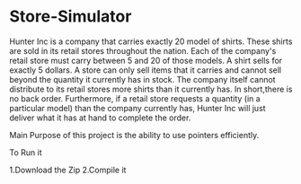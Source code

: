 # Store-Simulator
Hunter Inc is a company that carries exactly 20 model of shirts.
These shirts are sold in its retail stores throughout the nation.
Each of the company's retail store must carry between 5 and 20 of those models. 
A shirt sells for exactly 5 dollars.
A store can only sell items that it carries and cannot sell beyond the quantity it currently has in stock.
The company itself cannot distribute to its retail stores more shirts than it currently has.
In short,there is no back order. Furthermore, if a retail store requests a quantity (in a particular model) than the company currently has,
Hunter Inc will just deliver what it has at hand to complete the order.


Main Purpose of this project is the ability to use pointers efficiently.

To Run it

1.Download the Zip
2.Compile it
